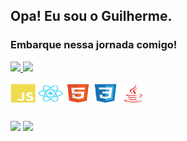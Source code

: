 ## Opa! Eu sou o Guilherme.

### Embarque nessa jornada comigo!

<div>

<a href="https://github.com/ribsgui">
<img height="160em" src="https://github-readme-stats.vercel.app/api?username=ribsgui&show_icons=true&theme=tokyonight"/>
<img height="160em" src="https://github-readme-stats.vercel.app/api/top-langs/?username=ribsgui&hide_progress=true&theme=tokyonight"/>

</div>

<div style="display: inline-block"><br>
<img align="center" alt="ribsgui-Js" height="30" width="40" src="https://raw.githubusercontent.com/devicons/devicon/master/icons/javascript/javascript-plain.svg">
<img align="center" alt="ribsgui-Js" height="30" width="40" src="https://raw.githubusercontent.com/devicons/devicon/master/icons/react/react-original.svg">
<img align="center" alt="ribsgui-Js" height="30" width="40" src="https://raw.githubusercontent.com/devicons/devicon/master/icons/html5/html5-original.svg">
<img align="center" alt="ribsgui-Js" height="30" width="40" src="https://raw.githubusercontent.com/devicons/devicon/master/icons/css3/css3-original.svg">
<img align="center" alt="ribsgui-Js" height="30" width="40" src="https://raw.githubusercontent.com/devicons/devicon/master/icons/java/java-plain.svg">
</div>

##

<div>
<a href="mailto:grda.guilherme@gmail.com" targer="_blank"><img src="https://img.shields.io/badge/Gmail-D14836?style=for-the-badge&logo=gmail&logoColor=white" target="_blank"></a>
<a href="https://www.linkedin.com/in/ribsgui/" targer="_blank"><img src="https://img.shields.io/badge/LinkedIn-0077B5?style=for-the-badge&logo=linkedin&logoColor=white" target="_blank"></a>
</div>
